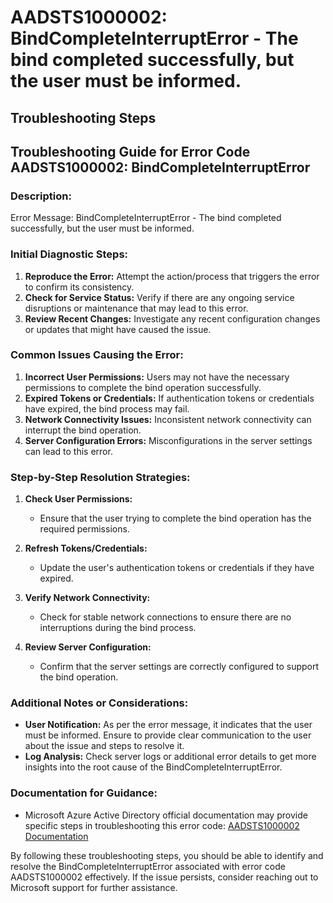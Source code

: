
# AADSTS1000002: BindCompleteInterruptError - The bind completed successfully, but the user must be informed.


## Troubleshooting Steps
## Troubleshooting Guide for Error Code AADSTS1000002: BindCompleteInterruptError

### Description:
Error Message: BindCompleteInterruptError - The bind completed successfully, but the user must be informed.

### Initial Diagnostic Steps:
1. **Reproduce the Error:** Attempt the action/process that triggers the error to confirm its consistency.
2. **Check for Service Status:** Verify if there are any ongoing service disruptions or maintenance that may lead to this error.
3. **Review Recent Changes:** Investigate any recent configuration changes or updates that might have caused the issue.

### Common Issues Causing the Error:
1. **Incorrect User Permissions:** Users may not have the necessary permissions to complete the bind operation successfully.
2. **Expired Tokens or Credentials:** If authentication tokens or credentials have expired, the bind process may fail.
3. **Network Connectivity Issues:** Inconsistent network connectivity can interrupt the bind operation.
4. **Server Configuration Errors:** Misconfigurations in the server settings can lead to this error.

### Step-by-Step Resolution Strategies:
1. **Check User Permissions:**
   - Ensure that the user trying to complete the bind operation has the required permissions.
   
2. **Refresh Tokens/Credentials:**
   - Update the user's authentication tokens or credentials if they have expired.
   
3. **Verify Network Connectivity:**
   - Check for stable network connections to ensure there are no interruptions during the bind process.
   
4. **Review Server Configuration:**
   - Confirm that the server settings are correctly configured to support the bind operation.

### Additional Notes or Considerations:
- **User Notification:** As per the error message, it indicates that the user must be informed. Ensure to provide clear communication to the user about the issue and steps to resolve it.
- **Log Analysis:** Check server logs or additional error details to get more insights into the root cause of the BindCompleteInterruptError.

### Documentation for Guidance:
- Microsoft Azure Active Directory official documentation may provide specific steps in troubleshooting this error code: [AADSTS1000002 Documentation](https://docs.microsoft.com/en-us/azure/active-directory/develop/reference-aadsts-error-codes)

By following these troubleshooting steps, you should be able to identify and resolve the BindCompleteInterruptError associated with error code AADSTS1000002 effectively. If the issue persists, consider reaching out to Microsoft support for further assistance.